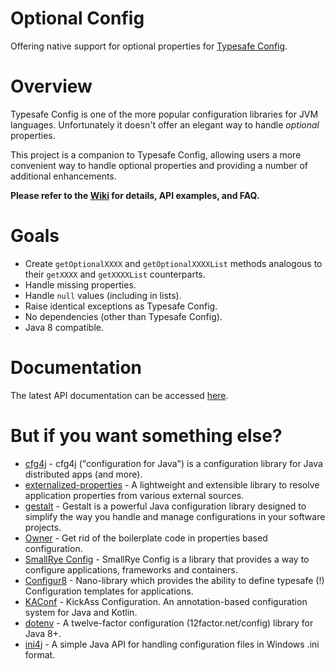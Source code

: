 Optional Config
===============
Offering native support for optional properties for [Typesafe Config](https://github.com/lightbend/config).

Overview
========
Typesafe Config is one of the more popular configuration libraries for JVM languages. Unfortunately it doesn't offer an elegant way to handle _optional_ properties.

This project is a companion to Typesafe Config, allowing users a more convenient way to handle optional properties and providing a number of additional enhancements.

**Please refer to the [Wiki](https://github.com/zleonov/optional-config/wiki) for details, API examples, and FAQ.**

Goals
=====
- Create `getOptionalXXXX` and `getOptionalXXXXList` methods analogous to their `getXXXX` and `getXXXXList` counterparts.
- Handle missing properties.
- Handle `null` values (including in lists).
- Raise identical exceptions as Typesafe Config.
- No dependencies (other than Typesafe Config).
- Java 8 compatible.

Documentation
=============
The latest API documentation can be accessed [here](https://zleonov.github.io/optional-config/apidocs/latest).

But if you want something else?
===============================
- [cfg4j](https://github.com/cfg4j/cfg4j) - cfg4j ("configuration for Java") is a configuration library for Java distributed apps (and more).
- [externalized-properties](https://github.com/joel-jeremy/externalized-properties) - A lightweight and extensible library to resolve application properties from various external sources.
- [gestalt](https://github.com/gestalt-config/gestalt) - Gestalt is a powerful Java configuration library designed to simplify the way you handle and manage configurations in your software projects.
- [Owner](https://matteobaccan.github.io/owner) - Get rid of the boilerplate code in properties based configuration.
- [SmallRye Config](https://github.com/smallrye/smallrye-config) - SmallRye Config is a library that provides a way to configure applications, frameworks and containers.
- [Configur8](http://dentondav.id/configur8) - Nano-library which provides the ability to define typesafe (!) Configuration templates for applications.
- [KAConf](https://github.com/mariomac/kaconf) - KickAss Configuration. An annotation-based configuration system for Java and Kotlin.
- [dotenv](https://github.com/shyiko/dotenv) - A twelve-factor configuration (12factor.net/config) library for Java 8+.
- [ini4j](https://ini4j.sourceforge.net) - A simple Java API for handling configuration files in Windows .ini format.
